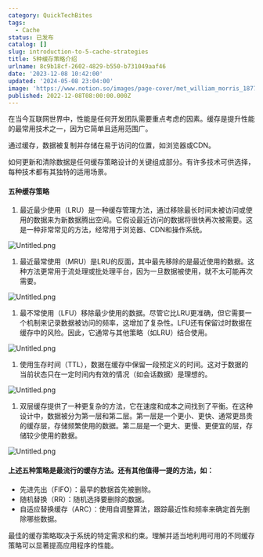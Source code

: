 ```yaml
---
category: QuickTechBites
tags:
  - Cache
status: 已发布
catalog: []
slug: introduction-to-5-cache-strategies
title: 5种缓存策略介绍
urlname: 8c9b18cf-2602-4829-b550-b731049aaf46
date: '2023-12-08 10:42:00'
updated: '2024-05-08 23:04:00'
image: 'https://www.notion.so/images/page-cover/met_william_morris_1877_willow.jpg'
published: 2022-12-08T08:00:00.000Z
---
```


在当今互联网世界中，性能是任何开发团队需要重点考虑的因素。缓存是提升性能的最常用技术之一，因为它简单且适用范围广。


通过缓存，数据被复制并存储在易于访问的位置，如浏览器或CDN。


如何更新和清除数据是任何缓存策略设计的关键组成部分。有许多技术可供选择，每种技术都有其独特的适用场景。


#### 五种缓存策略

1. 最近最少使用（LRU）是一种缓存管理方法，通过移除最长时间未被访问或使用的数据来为新数据腾出空间。它假设最近访问的数据将很快再次被需要。这是一种非常常见的方法，经常用于浏览器、CDN和操作系统。

![Untitled.png](https://prod-files-secure.s3.us-west-2.amazonaws.com/5d24fe63-e567-4804-86f9-9fdc62e13082/74494354-3dc7-4fc2-be3e-7e15913b3f24/Untitled.png?X-Amz-Algorithm=AWS4-HMAC-SHA256&X-Amz-Content-Sha256=UNSIGNED-PAYLOAD&X-Amz-Credential=ASIAZI2LB4662G54W7QE%2F20250226%2Fus-west-2%2Fs3%2Faws4_request&X-Amz-Date=20250226T053925Z&X-Amz-Expires=3600&X-Amz-Security-Token=IQoJb3JpZ2luX2VjEBkaCXVzLXdlc3QtMiJIMEYCIQCjzD0bJAuiMrL6E2%2FHTSfrzO%2BgsVPw1TvX61skCVHwcwIhAJTlByxY9cZ9%2BzlCxdqBo8Pp8IgSb3xkdBx4ExtBtTe1Kv8DCFEQABoMNjM3NDIzMTgzODA1IgzUR8n7umFYmEBffNEq3AN%2Fj5W3RPflOFkfKPK14A8YNle9ut2UEQbCKDGIMSLrGRLthzFf7iZCm4gPOWLBCLqet14wnwgzWrW12sOGjIcYHMr8kWHCATeLayz8Sh901odAPsAg5io80I9HxIvK80zevF6xnkwes1b%2F8oYMqrsQYUBCzR1OzdD429ClR3OpFPr861DfaLE5JCKQqKscN9hZfFOtLFJGE%2FY3hkzLHyTWG2j06jus3oR%2FtpcYKYdg9hRY6qq59c9ClngHXTHl4jywCUl%2BAjpaWgH5L%2BP1ZdEXLz1n%2FFCKDOhvuZa3rSp039MT962kNc6o5rTKZwTx0LshWpNoCkqXZHWCpGd9sTjPcMzVy9sct3aXXVkfS0etWNYsU19bAn3%2Bx6zqfQFX7m%2BKRf%2BeYOZFwmbI9kgdHgF836g%2FXHJGIt75Y7Zep8ipATKErVS9tZwUdEQ%2BQjyY49n8YhFSJyOX%2FMJfW%2BSNWXh4Jfo3baa0kO9cdcPazg0M6FxF1VhC%2FrZK2ulFAYxK5Bw3DzhO2eR3mSXUr4W12pvGxzYkKBx%2F5WHmur5wqjdC5%2BYPzPUDdCmjPCXTeXkcsiob3ZNgC0zPBYEmin22StgSTWpUqYg6qXLy9tvImwnHlR5%2FRp5zZSpcqSSdmTCFvPm9BjqkAQPdgVCMtHeRwBU1HmsgpqPIdzTDKc3MubQmshh%2FmV4tIaSVb0PKWGlrM%2FDu5c9eZoPshHF%2F10SZuNr5%2BFSOSjUUpH1gg0FZZ5aeEVPuBw%2B4hzlXTI0nNLHEx99dHQeJ3UTjIvdz0msVvYIX1OTpkinGp57IAC1LLbmD67QJCj%2FZeaUE7DjIGU5Xc1dICwvjHVG9BuAGb4DaLjexrt9D2LVrm%2B%2FS&X-Amz-Signature=3a9811f153e92578e80eec2e11944b16fdeb62f9db1fa65c67ae7a4b95c00331&X-Amz-SignedHeaders=host&x-id=GetObject)

1. 最近最常使用（MRU）是LRU的反面，其中最先移除的是最近使用的数据。这种方法更常用于流处理或批处理平台，因为一旦数据被使用，就不太可能再次需要。

![Untitled.png](https://prod-files-secure.s3.us-west-2.amazonaws.com/5d24fe63-e567-4804-86f9-9fdc62e13082/9394e615-e149-4cd8-9a1b-e3c39cda8184/Untitled.png?X-Amz-Algorithm=AWS4-HMAC-SHA256&X-Amz-Content-Sha256=UNSIGNED-PAYLOAD&X-Amz-Credential=ASIAZI2LB4662G54W7QE%2F20250226%2Fus-west-2%2Fs3%2Faws4_request&X-Amz-Date=20250226T053925Z&X-Amz-Expires=3600&X-Amz-Security-Token=IQoJb3JpZ2luX2VjEBkaCXVzLXdlc3QtMiJIMEYCIQCjzD0bJAuiMrL6E2%2FHTSfrzO%2BgsVPw1TvX61skCVHwcwIhAJTlByxY9cZ9%2BzlCxdqBo8Pp8IgSb3xkdBx4ExtBtTe1Kv8DCFEQABoMNjM3NDIzMTgzODA1IgzUR8n7umFYmEBffNEq3AN%2Fj5W3RPflOFkfKPK14A8YNle9ut2UEQbCKDGIMSLrGRLthzFf7iZCm4gPOWLBCLqet14wnwgzWrW12sOGjIcYHMr8kWHCATeLayz8Sh901odAPsAg5io80I9HxIvK80zevF6xnkwes1b%2F8oYMqrsQYUBCzR1OzdD429ClR3OpFPr861DfaLE5JCKQqKscN9hZfFOtLFJGE%2FY3hkzLHyTWG2j06jus3oR%2FtpcYKYdg9hRY6qq59c9ClngHXTHl4jywCUl%2BAjpaWgH5L%2BP1ZdEXLz1n%2FFCKDOhvuZa3rSp039MT962kNc6o5rTKZwTx0LshWpNoCkqXZHWCpGd9sTjPcMzVy9sct3aXXVkfS0etWNYsU19bAn3%2Bx6zqfQFX7m%2BKRf%2BeYOZFwmbI9kgdHgF836g%2FXHJGIt75Y7Zep8ipATKErVS9tZwUdEQ%2BQjyY49n8YhFSJyOX%2FMJfW%2BSNWXh4Jfo3baa0kO9cdcPazg0M6FxF1VhC%2FrZK2ulFAYxK5Bw3DzhO2eR3mSXUr4W12pvGxzYkKBx%2F5WHmur5wqjdC5%2BYPzPUDdCmjPCXTeXkcsiob3ZNgC0zPBYEmin22StgSTWpUqYg6qXLy9tvImwnHlR5%2FRp5zZSpcqSSdmTCFvPm9BjqkAQPdgVCMtHeRwBU1HmsgpqPIdzTDKc3MubQmshh%2FmV4tIaSVb0PKWGlrM%2FDu5c9eZoPshHF%2F10SZuNr5%2BFSOSjUUpH1gg0FZZ5aeEVPuBw%2B4hzlXTI0nNLHEx99dHQeJ3UTjIvdz0msVvYIX1OTpkinGp57IAC1LLbmD67QJCj%2FZeaUE7DjIGU5Xc1dICwvjHVG9BuAGb4DaLjexrt9D2LVrm%2B%2FS&X-Amz-Signature=a4e852288c280c190f42e707093ed0d544c1c8a37f0cfe040831317d011f956c&X-Amz-SignedHeaders=host&x-id=GetObject)

1. 最不常使用（LFU）移除最少使用的数据。尽管它比LRU更准确，但它需要一个机制来记录数据被访问的频率，这增加了复杂性。LFU还有保留过时数据在缓存中的风险。因此，它通常与其他策略（如LRU）结合使用。

![Untitled.png](https://prod-files-secure.s3.us-west-2.amazonaws.com/5d24fe63-e567-4804-86f9-9fdc62e13082/ff489bb8-941e-4617-b208-e17020ed7ada/Untitled.png?X-Amz-Algorithm=AWS4-HMAC-SHA256&X-Amz-Content-Sha256=UNSIGNED-PAYLOAD&X-Amz-Credential=ASIAZI2LB4662G54W7QE%2F20250226%2Fus-west-2%2Fs3%2Faws4_request&X-Amz-Date=20250226T053925Z&X-Amz-Expires=3600&X-Amz-Security-Token=IQoJb3JpZ2luX2VjEBkaCXVzLXdlc3QtMiJIMEYCIQCjzD0bJAuiMrL6E2%2FHTSfrzO%2BgsVPw1TvX61skCVHwcwIhAJTlByxY9cZ9%2BzlCxdqBo8Pp8IgSb3xkdBx4ExtBtTe1Kv8DCFEQABoMNjM3NDIzMTgzODA1IgzUR8n7umFYmEBffNEq3AN%2Fj5W3RPflOFkfKPK14A8YNle9ut2UEQbCKDGIMSLrGRLthzFf7iZCm4gPOWLBCLqet14wnwgzWrW12sOGjIcYHMr8kWHCATeLayz8Sh901odAPsAg5io80I9HxIvK80zevF6xnkwes1b%2F8oYMqrsQYUBCzR1OzdD429ClR3OpFPr861DfaLE5JCKQqKscN9hZfFOtLFJGE%2FY3hkzLHyTWG2j06jus3oR%2FtpcYKYdg9hRY6qq59c9ClngHXTHl4jywCUl%2BAjpaWgH5L%2BP1ZdEXLz1n%2FFCKDOhvuZa3rSp039MT962kNc6o5rTKZwTx0LshWpNoCkqXZHWCpGd9sTjPcMzVy9sct3aXXVkfS0etWNYsU19bAn3%2Bx6zqfQFX7m%2BKRf%2BeYOZFwmbI9kgdHgF836g%2FXHJGIt75Y7Zep8ipATKErVS9tZwUdEQ%2BQjyY49n8YhFSJyOX%2FMJfW%2BSNWXh4Jfo3baa0kO9cdcPazg0M6FxF1VhC%2FrZK2ulFAYxK5Bw3DzhO2eR3mSXUr4W12pvGxzYkKBx%2F5WHmur5wqjdC5%2BYPzPUDdCmjPCXTeXkcsiob3ZNgC0zPBYEmin22StgSTWpUqYg6qXLy9tvImwnHlR5%2FRp5zZSpcqSSdmTCFvPm9BjqkAQPdgVCMtHeRwBU1HmsgpqPIdzTDKc3MubQmshh%2FmV4tIaSVb0PKWGlrM%2FDu5c9eZoPshHF%2F10SZuNr5%2BFSOSjUUpH1gg0FZZ5aeEVPuBw%2B4hzlXTI0nNLHEx99dHQeJ3UTjIvdz0msVvYIX1OTpkinGp57IAC1LLbmD67QJCj%2FZeaUE7DjIGU5Xc1dICwvjHVG9BuAGb4DaLjexrt9D2LVrm%2B%2FS&X-Amz-Signature=85c650e7a2a404e010e2684de19c636611af8ffc0f12309a4717a9cbadf25954&X-Amz-SignedHeaders=host&x-id=GetObject)

1. 使用生存时间（TTL），数据在缓存中保留一段预定义的时间。这对于数据的当前状态只在一定时间内有效的情况（如会话数据）是理想的。

![Untitled.png](https://prod-files-secure.s3.us-west-2.amazonaws.com/5d24fe63-e567-4804-86f9-9fdc62e13082/480ed8d3-f3c7-4a40-a9c6-4ca2e915c139/Untitled.png?X-Amz-Algorithm=AWS4-HMAC-SHA256&X-Amz-Content-Sha256=UNSIGNED-PAYLOAD&X-Amz-Credential=ASIAZI2LB4662G54W7QE%2F20250226%2Fus-west-2%2Fs3%2Faws4_request&X-Amz-Date=20250226T053925Z&X-Amz-Expires=3600&X-Amz-Security-Token=IQoJb3JpZ2luX2VjEBkaCXVzLXdlc3QtMiJIMEYCIQCjzD0bJAuiMrL6E2%2FHTSfrzO%2BgsVPw1TvX61skCVHwcwIhAJTlByxY9cZ9%2BzlCxdqBo8Pp8IgSb3xkdBx4ExtBtTe1Kv8DCFEQABoMNjM3NDIzMTgzODA1IgzUR8n7umFYmEBffNEq3AN%2Fj5W3RPflOFkfKPK14A8YNle9ut2UEQbCKDGIMSLrGRLthzFf7iZCm4gPOWLBCLqet14wnwgzWrW12sOGjIcYHMr8kWHCATeLayz8Sh901odAPsAg5io80I9HxIvK80zevF6xnkwes1b%2F8oYMqrsQYUBCzR1OzdD429ClR3OpFPr861DfaLE5JCKQqKscN9hZfFOtLFJGE%2FY3hkzLHyTWG2j06jus3oR%2FtpcYKYdg9hRY6qq59c9ClngHXTHl4jywCUl%2BAjpaWgH5L%2BP1ZdEXLz1n%2FFCKDOhvuZa3rSp039MT962kNc6o5rTKZwTx0LshWpNoCkqXZHWCpGd9sTjPcMzVy9sct3aXXVkfS0etWNYsU19bAn3%2Bx6zqfQFX7m%2BKRf%2BeYOZFwmbI9kgdHgF836g%2FXHJGIt75Y7Zep8ipATKErVS9tZwUdEQ%2BQjyY49n8YhFSJyOX%2FMJfW%2BSNWXh4Jfo3baa0kO9cdcPazg0M6FxF1VhC%2FrZK2ulFAYxK5Bw3DzhO2eR3mSXUr4W12pvGxzYkKBx%2F5WHmur5wqjdC5%2BYPzPUDdCmjPCXTeXkcsiob3ZNgC0zPBYEmin22StgSTWpUqYg6qXLy9tvImwnHlR5%2FRp5zZSpcqSSdmTCFvPm9BjqkAQPdgVCMtHeRwBU1HmsgpqPIdzTDKc3MubQmshh%2FmV4tIaSVb0PKWGlrM%2FDu5c9eZoPshHF%2F10SZuNr5%2BFSOSjUUpH1gg0FZZ5aeEVPuBw%2B4hzlXTI0nNLHEx99dHQeJ3UTjIvdz0msVvYIX1OTpkinGp57IAC1LLbmD67QJCj%2FZeaUE7DjIGU5Xc1dICwvjHVG9BuAGb4DaLjexrt9D2LVrm%2B%2FS&X-Amz-Signature=37435154810811ae2c5ac2cd69a6da08d1b8892944d0acce9d5fa834bb4fe585&X-Amz-SignedHeaders=host&x-id=GetObject)

1. 双层缓存提供了一种更复杂的方法，它在速度和成本之间找到了平衡。在这种设计中，数据被分为第一层和第二层。第一层是一个更小、更快、通常更昂贵的缓存层，存储频繁使用的数据。第二层是一个更大、更慢、更便宜的层，存储较少使用的数据。

![Untitled.png](https://prod-files-secure.s3.us-west-2.amazonaws.com/5d24fe63-e567-4804-86f9-9fdc62e13082/35e68090-275d-4707-9e9a-ce86f000e9eb/Untitled.png?X-Amz-Algorithm=AWS4-HMAC-SHA256&X-Amz-Content-Sha256=UNSIGNED-PAYLOAD&X-Amz-Credential=ASIAZI2LB4662G54W7QE%2F20250226%2Fus-west-2%2Fs3%2Faws4_request&X-Amz-Date=20250226T053925Z&X-Amz-Expires=3600&X-Amz-Security-Token=IQoJb3JpZ2luX2VjEBkaCXVzLXdlc3QtMiJIMEYCIQCjzD0bJAuiMrL6E2%2FHTSfrzO%2BgsVPw1TvX61skCVHwcwIhAJTlByxY9cZ9%2BzlCxdqBo8Pp8IgSb3xkdBx4ExtBtTe1Kv8DCFEQABoMNjM3NDIzMTgzODA1IgzUR8n7umFYmEBffNEq3AN%2Fj5W3RPflOFkfKPK14A8YNle9ut2UEQbCKDGIMSLrGRLthzFf7iZCm4gPOWLBCLqet14wnwgzWrW12sOGjIcYHMr8kWHCATeLayz8Sh901odAPsAg5io80I9HxIvK80zevF6xnkwes1b%2F8oYMqrsQYUBCzR1OzdD429ClR3OpFPr861DfaLE5JCKQqKscN9hZfFOtLFJGE%2FY3hkzLHyTWG2j06jus3oR%2FtpcYKYdg9hRY6qq59c9ClngHXTHl4jywCUl%2BAjpaWgH5L%2BP1ZdEXLz1n%2FFCKDOhvuZa3rSp039MT962kNc6o5rTKZwTx0LshWpNoCkqXZHWCpGd9sTjPcMzVy9sct3aXXVkfS0etWNYsU19bAn3%2Bx6zqfQFX7m%2BKRf%2BeYOZFwmbI9kgdHgF836g%2FXHJGIt75Y7Zep8ipATKErVS9tZwUdEQ%2BQjyY49n8YhFSJyOX%2FMJfW%2BSNWXh4Jfo3baa0kO9cdcPazg0M6FxF1VhC%2FrZK2ulFAYxK5Bw3DzhO2eR3mSXUr4W12pvGxzYkKBx%2F5WHmur5wqjdC5%2BYPzPUDdCmjPCXTeXkcsiob3ZNgC0zPBYEmin22StgSTWpUqYg6qXLy9tvImwnHlR5%2FRp5zZSpcqSSdmTCFvPm9BjqkAQPdgVCMtHeRwBU1HmsgpqPIdzTDKc3MubQmshh%2FmV4tIaSVb0PKWGlrM%2FDu5c9eZoPshHF%2F10SZuNr5%2BFSOSjUUpH1gg0FZZ5aeEVPuBw%2B4hzlXTI0nNLHEx99dHQeJ3UTjIvdz0msVvYIX1OTpkinGp57IAC1LLbmD67QJCj%2FZeaUE7DjIGU5Xc1dICwvjHVG9BuAGb4DaLjexrt9D2LVrm%2B%2FS&X-Amz-Signature=5caabcfd1ac36f7210f9d343b4fbad0f6eaf12209022ef88671a0281166af92e&X-Amz-SignedHeaders=host&x-id=GetObject)


#### 上述五种策略是最流行的缓存方法。还有其他值得一提的方法，如：

- 先进先出（FIFO）：最早的数据首先被删除。
- 随机替换（RR）：随机选择要删除的数据。
- 自适应替换缓存（ARC）：使用自调整算法，跟踪最近性和频率来确定首先删除哪些数据。

最佳的缓存策略取决于系统的特定需求和约束。理解并适当地利用可用的不同缓存策略可以显著提高应用程序的性能。

